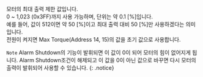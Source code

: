 
모터의 최대 출력 제한 값입니다.  
0 ~ 1,023 (0x3FF)까지 사용 가능하며, 단위는 약 0.1 [%]입니다.  
예를 들어, 값이 512이면 약 50 [%]이고 최대 출력 대비 50 [%]만 사용하겠다는 의미입니다.  
전원이 켜지면 Max Torque(Address 14, 15)의 값을 초기 값으로 사용합니다.

`Note` Alarm Shutdown의 기능이 발휘되면 이 값이 0이 되어 모터의 힘이 없어지게 됩니다. Alarm Shutdown조건이 해제되고 이 값을 0이 아닌 값으로 바꾸면 다시 모터의 출력이 발휘되어 사용할 수 있습니다.
{: .notice}
